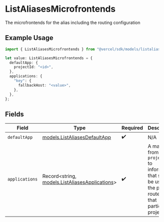 # ListAliasesMicrofrontends

The microfrontends for the alias including the routing configuration

## Example Usage

```typescript
import { ListAliasesMicrofrontends } from "@vercel/sdk/models/listaliasesop.js";

let value: ListAliasesMicrofrontends = {
  defaultApp: {
    projectId: "<id>",
  },
  applications: {
    "key": {
      fallbackHost: "<value>",
    },
  },
};
```

## Fields

| Field                                                                                                           | Type                                                                                                            | Required                                                                                                        | Description                                                                                                     |
| --------------------------------------------------------------------------------------------------------------- | --------------------------------------------------------------------------------------------------------------- | --------------------------------------------------------------------------------------------------------------- | --------------------------------------------------------------------------------------------------------------- |
| `defaultApp`                                                                                                    | [models.ListAliasesDefaultApp](../models/listaliasesdefaultapp.md)                                              | :heavy_check_mark:                                                                                              | N/A                                                                                                             |
| `applications`                                                                                                  | Record<string, [models.ListAliasesApplications](../models/listaliasesapplications.md)>                          | :heavy_check_mark:                                                                                              | A mapping from `projectId` to information that should be used if the path is routed to that particular project. |